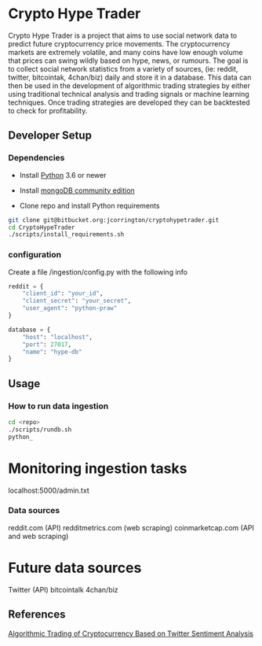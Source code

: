 # Crypto Hype Trader

Crypto Hype Trader is a project that aims to use social network data to
predict future cryptocurrency price movements. The cryptocurrency markets are extremely volatile,
and many coins have low enough volume that prices can swing wildly based on hype, news, or rumours.
The goal is to collect social network statistics from a variety of sources, (ie: reddit, twitter, bitcointak, 4chan/biz)
daily and store it in a database. This data can then be used in the development of algorithmic trading strategies
by either using traditional technical analysis and trading signals or machine learning techniques. Once trading strategies are developed
they can be backtested to check for profitability.
 


## Developer Setup


### Dependencies
* Install [Python](https://www.python.org/downloads/) 3.6 or newer
* Install [mongoDB community edition](https://www.mongodb.com/download-center?jmp=nav#community)

* Clone repo and install Python requirements
```bash
git clone git@bitbucket.org:jcorrington/cryptohypetrader.git
cd CryptoHypeTrader
./scripts/install_requirements.sh

```

### configuration
Create a file <repo>/ingestion/config.py with the following info

```python
reddit = {
    "client_id": "your_id",
    "client_secret": "your_secret",
    "user_agent": "python-praw"
}

database = {
    "host": "localhost",
    "port": 27017,
    "name": "hype-db"
}
```


## Usage

### How to run data ingestion

```bash
cd <repo>
./scripts/rundb.sh
python_ 
```

# Monitoring ingestion tasks
localhost:5000/admin.txt


### Data sources
reddit.com (API)
redditmetrics.com (web scraping)
coinmarketcap.com (API and web scraping)

# Future data sources
Twitter (API)
bitcointalk
4chan/biz


## References
[Algorithmic Trading of Cryptocurrency Based on Twitter Sentiment Analysis](http://cs229.stanford.edu/proj2015/029_report.pdf) 
